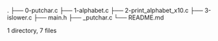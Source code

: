 .
├── 0-putchar.c
├── 1-alphabet.c
├── 2-print_alphabet_x10.c
├── 3-islower.c
├── main.h
├── _putchar.c
└── README.md

1 directory, 7 files
